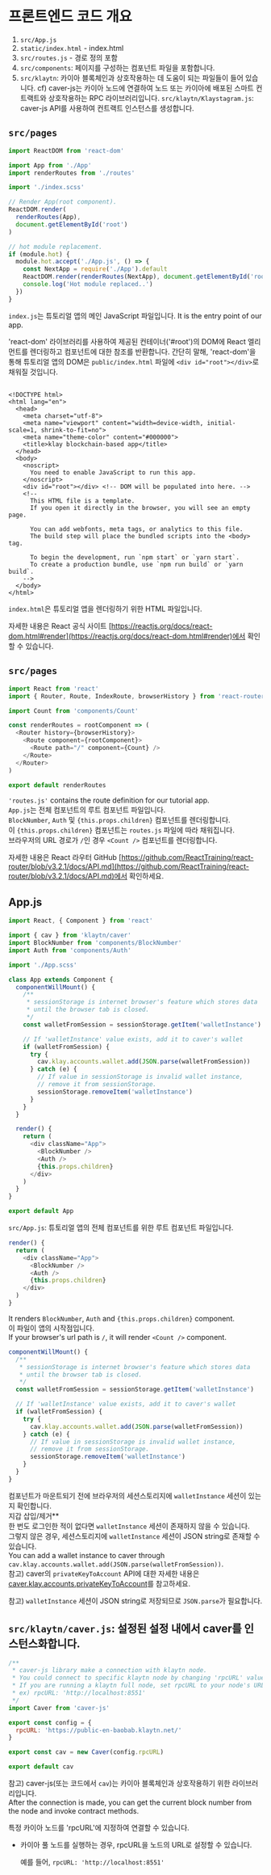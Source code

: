 # 프론트엔드 코드 개요

1. `src/App.js`
2. `static/index.html` - index.html
3. `src/routes.js` - 경로 정의 포함
4. `src/components`: 페이지를 구성하는 컴포넌트 파일을 포함합니다.
5. `src/klaytn`: 카이아 블록체인과 상호작용하는 데 도움이 되는 파일들이 들어 있습니다. cf) caver-js는 카이아 노드에 연결하여 노드 또는 카이아에 배포된 스마트 컨트랙트와 상호작용하는 RPC 라이브러리입니다. `src/klaytn/Klaystagram.js`: caver-js API를 사용하여 컨트랙트 인스턴스를 생성합니다.

## `src/pages` <a id="2-src-pages"></a>

```javascript
import ReactDOM from 'react-dom'

import App from './App'
import renderRoutes from './routes'

import './index.scss'

// Render App(root component).
ReactDOM.render(
  renderRoutes(App),
  document.getElementById('root')
)

// hot module replacement.
if (module.hot) {
  module.hot.accept('./App.js', () => {
    const NextApp = require('./App').default
    ReactDOM.render(renderRoutes(NextApp), document.getElementById('root'))
    console.log('Hot module replaced..')
  })
}
```

`index.js`는 튜토리얼 앱의 메인 JavaScript 파일입니다. It is the entry point of our app.

'react-dom' 라이브러리를 사용하여 제공된 컨테이너('#root')의 DOM에 React 엘리먼트를 렌더링하고 컴포넌트에 대한 참조를 반환합니다. 간단히 말해, 'react-dom'을 통해 튜토리얼 앱의 DOM은 `public/index.html` 파일에 `<div id="root"></div>`로 채워질 것입니다.

## <a id="3-what-we-are-going-to-learn"></a>

```markup
<!DOCTYPE html>
<html lang="en">
  <head>
    <meta charset="utf-8">
    <meta name="viewport" content="width=device-width, initial-scale=1, shrink-to-fit=no">
    <meta name="theme-color" content="#000000">
    <title>klay blockchain-based app</title>
  </head>
  <body>
    <noscript>
      You need to enable JavaScript to run this app.
    </noscript>
    <div id="root"></div> <!-- DOM will be populated into here. -->
    <!--
      This HTML file is a template.
      If you open it directly in the browser, you will see an empty page.

      You can add webfonts, meta tags, or analytics to this file.
      The build step will place the bundled scripts into the <body> tag.

      To begin the development, run `npm start` or `yarn start`.
      To create a production bundle, use `npm run build` or `yarn build`.
    -->
  </body>
</html>
```

`index.html`은 튜토리얼 앱을 렌더링하기 위한 HTML 파일입니다.

자세한 내용은 React 공식 사이트 [https://reactjs.org/docs/react-dom.html#render](https://reactjs.org/docs/react-dom.html#render)에서 확인할 수 있습니다.

## `src/pages`

```javascript
import React from 'react'
import { Router, Route, IndexRoute, browserHistory } from 'react-router'

import Count from 'components/Count'

const renderRoutes = rootComponent => (
  <Router history={browserHistory}>
    <Route component={rootComponent}>
      <Route path="/" component={Count} />
    </Route>
  </Router>
)

export default renderRoutes
```

`'routes.js'` contains the route definition for our tutorial app.\
`App.js`는 전체 컴포넌트의 루트 컴포넌트 파일입니다.\
`BlockNumber`, `Auth` 및 `{this.props.children}` 컴포넌트를 렌더링합니다.\
이 `{this.props.children}` 컴포넌트는 `routes.js` 파일에 따라 채워집니다.\
브라우저의 URL 경로가 `/`인 경우 `<Count />` 컴포넌트를 렌더링합니다.

자세한 내용은 React 라우터 GitHub [https://github.com/ReactTraining/react-router/blob/v3.2.1/docs/API.md](https://github.com/ReactTraining/react-router/blob/v3.2.1/docs/API.md)에서 확인하세요.

## App.js <a id="1-app-js"></a>

```javascript
import React, { Component } from 'react'

import { cav } from 'klaytn/caver'
import BlockNumber from 'components/BlockNumber'
import Auth from 'components/Auth'

import './App.scss'

class App extends Component {
  componentWillMount() {
    /**
     * sessionStorage is internet browser's feature which stores data
     * until the browser tab is closed.
     */
    const walletFromSession = sessionStorage.getItem('walletInstance')

    // If 'walletInstance' value exists, add it to caver's wallet
    if (walletFromSession) {
      try {
        cav.klay.accounts.wallet.add(JSON.parse(walletFromSession))
      } catch (e) {
        // If value in sessionStorage is invalid wallet instance,
        // remove it from sessionStorage.
        sessionStorage.removeItem('walletInstance')
      }
    }
  }

  render() {
    return (
      <div className="App">
        <BlockNumber />
        <Auth />
        {this.props.children}
      </div>
    )
  }
}

export default App
```

`src/App.js`: 튜토리얼 앱의 전체 컴포넌트를 위한 루트 컴포넌트 파일입니다.

```javascript
render() {
  return (
    <div className="App">
      <BlockNumber />
      <Auth />
      {this.props.children}
    </div>
  )
}
```

It renders `BlockNumber`, `Auth` and `{this.props.children}` component.\
이 파일이 앱의 시작점입니다.\
If your browser's url path is `/`, it will render `<Count />` component.

```javascript
componentWillMount() {
  /**
   * sessionStorage is internet browser's feature which stores data
   * until the browser tab is closed.
   */
  const walletFromSession = sessionStorage.getItem('walletInstance')

  // If 'walletInstance' value exists, add it to caver's wallet
  if (walletFromSession) {
    try {
      cav.klay.accounts.wallet.add(JSON.parse(walletFromSession))
    } catch (e) {
      // If value in sessionStorage is invalid wallet instance,
      // remove it from sessionStorage.
      sessionStorage.removeItem('walletInstance')
    }
  }
}
```

컴포넌트가 마운트되기 전에 브라우저의 세션스토리지에 `walletInstance` 세션이 있는지 확인합니다.\
지갑 삽입/제거\*\*\
한 번도 로그인한 적이 없다면 `walletInstance` 세션이 존재하지 않을 수 있습니다.\
그렇지 않은 경우, 세션스토리지에 `walletInstance` 세션이 JSON string로 존재할 수 있습니다.\
You can add a wallet instance to caver through `cav.klay.accounts.wallet.add(JSON.parse(walletFromSession))`.\
참고) caver의 `privateKeyToAccount` API에 대한 자세한 내용은 [caver.klay.accounts.privateKeyToAccount](../../../references/sdk/caver-js-1.4.1/api/caver.klay.accounts.md#privatekeytoaccount)를 참고하세요.

참고) `walletInstance` 세션이 JSON string로 저장되므로 `JSON.parse`가 필요합니다.

## `src/klaytn/caver.js`: 설정된 설정 내에서 caver를 인스턴스화합니다.

```javascript
/**
 * caver-js library make a connection with klaytn node.
 * You could connect to specific klaytn node by changing 'rpcURL' value.
 * If you are running a klaytn full node, set rpcURL to your node's URL.
 * ex) rpcURL: 'http://localhost:8551'
 */
import Caver from 'caver-js'

export const config = {
  rpcURL: 'https://public-en-baobab.klaytn.net/'
}

export const cav = new Caver(config.rpcURL)

export default cav
```

참고) caver-js(또는 코드에서 `cav`)는 카이아 블록체인과 상호작용하기 위한 라이브러리입니다.\
After the connection is made, you can get the current block number from the node and invoke contract methods.

특정 카이아 노드를 'rpcURL'에 지정하여 연결할 수 있습니다.

- 카이아 풀 노드를 실행하는 경우, rpcURL을 노드의 URL로 설정할 수 있습니다.

  예를 들어, `rpcURL: 'http://localhost:8551'`

